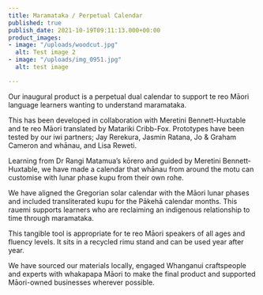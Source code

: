 ```yaml
---
title: Maramataka / Perpetual Calendar
published: true
publish_date: 2021-10-19T09:11:13.000+00:00
product_images:
- image: "/uploads/woodcut.jpg"
  alt: Test image 2
- image: "/uploads/img_0951.jpg"
  alt: test image

---
```

Our inaugural product is a perpetual dual calendar to support te reo Māori language learners wanting to understand maramataka.

This has been developed in collaboration with Meretini Bennett-Huxtable and te reo Māori translated by Matariki Cribb-Fox. Prototypes have been tested by our iwi partners; Jay Rerekura, Jasmin Ratana, Jo & Graham Cameron and whānau, and Lisa Reweti.

Learning from Dr Rangi Matamua’s kōrero and guided by Meretini Bennett-Huxtable, we have made a calendar that whānau from around the motu can customise with lunar phase kupu from their own rohe.

We have aligned the Gregorian solar calendar with the Māori lunar phases and included transliterated kupu for the Pākehā calendar months. This rauemi supports learners who are reclaiming an indigenous relationship to time through maramataka.

This tangible tool is appropriate for te reo Māori speakers of all ages and fluency levels. It sits in a recycled rimu stand and can be used year after year.

We have sourced our materials locally, engaged Whanganui craftspeople and experts with whakapapa Māori to make the final product and supported Māori-owned businesses wherever possible.